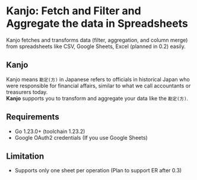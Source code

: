 # Kanjo: Fetch and Filter and Aggregate the data in Spreadsheets
Kanjo fetches and transforms data (filter, aggregation, and column merge) 
from spreadsheets like CSV, Google Sheets, Excel (planned in 0.2) easily. 

## Kanjo
Kanjo means `勘定(方)` in Japanese refers to officials in historical Japan 
who were responsible for financial affairs, similar to 
what we call accountants or treasurers today.  
**Kanjo** supports you to transform and aggregate your data like the `勘定(方)`.

## Requirements

 - Go 1.23.0+ (toolchain 1.23.2)
 - Google OAuth2 credentials (If you use Google Sheets)

## Limitation

 - Supports only one sheet per operation (Plan to support ER after 0.3)